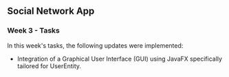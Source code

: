 ## Social Network App
### Week 3 - Tasks

In this week's tasks, the following updates were implemented:

- Integration of a Graphical User Interface (GUI) using JavaFX specifically tailored for UserEntity.
